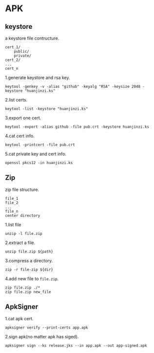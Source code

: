# APK

## keystore
a keystore file contructure.
```
cert_1/
    public/
    private/
cert_2/
...
cert_n
```

1.generate keystore and rsa key.
```
keytool -genkey -v -alias "github" -keyalg "RSA" -keysize 2048 -keystore "huanjinzi.ks"
```
2.list certs.
```
keytool -list -keystore "huanjinzi.ks"
```

3.export one cert.
```
keytool -export -alias github -file pub.crt -keystore huanjinzi.ks
```

4.cat cert info.
```
keytool -printcert -file pub.crt
```

5.cat private key and cert info.
```
openssl pkcs12 -in huanjinzi.ks
```

## Zip
zip file structure.
```
file_1
file_2
...
file_n
center directory
```

1.list file
```
unzip -l file.zip
```

2.extract a file.
```
unzip file.zip ${path}
```

3.compress a directory.
```
zip -r file-zip ${dir}
```

4.add new file to `file.zip`.
```
zip file.zip ./*
zip file.zip new_file
```

## ApkSigner
1.cat apk cert.
```
apksigner verify --print-certs app.apk
```

2.sign apk(no matter apk has siged).
```
apksigner sign --ks release.jks --in app.apk --out app-signed.apk
```
